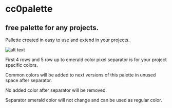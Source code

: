 # cc0palette
## free palette for any projects.

Pallette created in easy to use and extend in your projects.

![alt text](https://github.com/ipavel83/cc0palette/blob/main/legend_cc0palette.png?raw=true)

First 4 rows and 5 row up to emerald color pixel separator is for your project specific colors.

Common colors will be added to next versions of this palette in unused space after separator.

No added color after separator will be removed.

Separator emerald color will not change and can be used as regular color.
